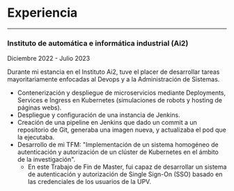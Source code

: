 # Experiencia
---

### Instituto de automática e informática industrial (Ai2)

Diciembre 2022 - Julio 2023

Durante mi estancia en el Instituto Ai2, tuve el placer de desarrollar tareas mayoritariamente enfocadas al Devops y a la Administración de Sistemas.

- Contenerización y despliegue de microservicios mediante Deployments, Services e Ingress en Kubernetes (simulaciones de robots y hosting de páginas webs).
- Despliegue y configuración de una instancia de Jenkins.
- Creación de una pipeline en Jenkins que dado un commit a un repositorio de Git, generaba una imagen nueva, y actualizaba el pod que la ejecutaba. 
- Desarrollo de mi TFM: "Implementación de un sistema homogéneo de autenticación y autorización de un clúster de Kubernetes en el ámbito de la investigación".
    - En este Trabajo de Fin de Master, fui capaz de desarrollar un sistema de autenticación y autorización de Single Sign-On (SSO) basado en las credenciales de los usuarios de la UPV.